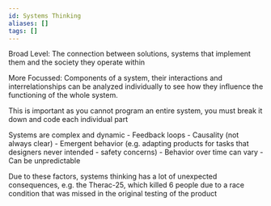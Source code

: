 ```yaml
---
id: Systems Thinking
aliases: []
tags: []
---
```


Broad Level: The connection between solutions, systems that implement them and the society they 
operate within

More Focussed: Components of a system, their interactions and interrelationships can be analyzed
individually to see how they influence the functioning of the whole system. 

This is important as you cannot program an entire system, you must break it down and code each
individual part

Systems are complex and dynamic
    - Feedback loops
    - Causality (not always clear)
    - Emergent behavior (e.g. adapting products for tasks that designers never intended - safety
      concerns)
    - Behavior over time can vary
    - Can be unpredictable


Due to these factors, systems thinking has a lot of unexpected consequences, e.g. the Therac-25,
which killed 6 people due to a race condition that was missed in the original testing of the product

